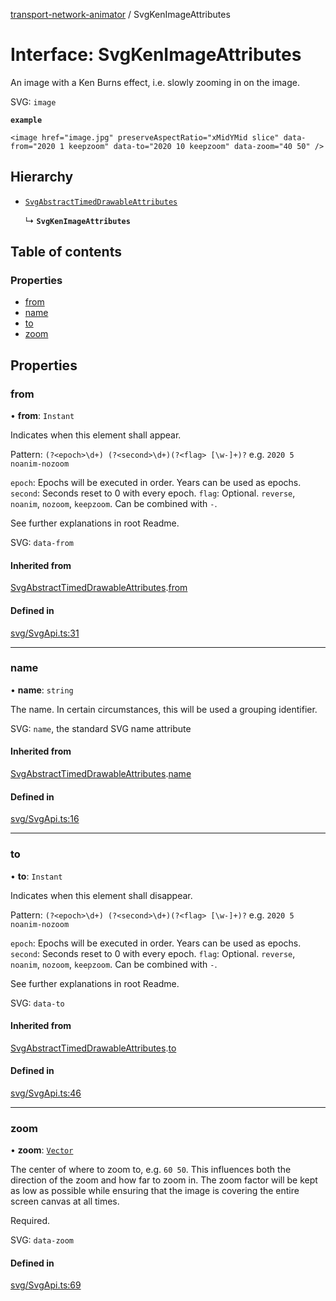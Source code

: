 [transport-network-animator](../README.md) / SvgKenImageAttributes

# Interface: SvgKenImageAttributes

An image with a Ken Burns effect, i.e. slowly zooming in on the image.

SVG: `image`

**`example`**
```
<image href="image.jpg" preserveAspectRatio="xMidYMid slice" data-from="2020 1 keepzoom" data-to="2020 10 keepzoom" data-zoom="40 50" />
```

## Hierarchy

- [`SvgAbstractTimedDrawableAttributes`](SvgAbstractTimedDrawableAttributes.md)

  ↳ **`SvgKenImageAttributes`**

## Table of contents

### Properties

- [from](SvgKenImageAttributes.md#from)
- [name](SvgKenImageAttributes.md#name)
- [to](SvgKenImageAttributes.md#to)
- [zoom](SvgKenImageAttributes.md#zoom)

## Properties

### from

• **from**: `Instant`

Indicates when this element shall appear.

Pattern: `(?<epoch>\d+) (?<second>\d+)(?<flag> [\w-]+)?` e.g. `2020 5 noanim-nozoom`

`epoch`: Epochs will be executed in order. Years can be used as epochs.
`second`: Seconds reset to 0 with every epoch.
`flag`: Optional. `reverse`, `noanim`, `nozoom`, `keepzoom`. Can be combined with `-`.

See further explanations in root Readme.

SVG: `data-from`

#### Inherited from

[SvgAbstractTimedDrawableAttributes](SvgAbstractTimedDrawableAttributes.md).[from](SvgAbstractTimedDrawableAttributes.md#from)

#### Defined in

[svg/SvgApi.ts:31](https://github.com/traines-source/transport-network-animator/blob/master/src/svg/SvgApi.ts#L31)

___

### name

• **name**: `string`

The name. In certain circumstances, this will be used a grouping identifier.

SVG: `name`, the standard SVG name attribute

#### Inherited from

[SvgAbstractTimedDrawableAttributes](SvgAbstractTimedDrawableAttributes.md).[name](SvgAbstractTimedDrawableAttributes.md#name)

#### Defined in

[svg/SvgApi.ts:16](https://github.com/traines-source/transport-network-animator/blob/master/src/svg/SvgApi.ts#L16)

___

### to

• **to**: `Instant`

Indicates when this element shall disappear.

Pattern: `(?<epoch>\d+) (?<second>\d+)(?<flag> [\w-]+)?` e.g. `2020 5 noanim-nozoom`

`epoch`: Epochs will be executed in order. Years can be used as epochs.
`second`: Seconds reset to 0 with every epoch.
`flag`: Optional. `reverse`, `noanim`, `nozoom`, `keepzoom`. Can be combined with `-`.

See further explanations in root Readme.

SVG: `data-to`

#### Inherited from

[SvgAbstractTimedDrawableAttributes](SvgAbstractTimedDrawableAttributes.md).[to](SvgAbstractTimedDrawableAttributes.md#to)

#### Defined in

[svg/SvgApi.ts:46](https://github.com/traines-source/transport-network-animator/blob/master/src/svg/SvgApi.ts#L46)

___

### zoom

• **zoom**: [`Vector`](../classes/Vector.md)

The center of where to zoom to, e.g. `60 50`.
This influences both the direction of the zoom and how far to zoom in.
The zoom factor will be kept as low as possible while ensuring that the image is covering the entire screen canvas at all times.

Required.

SVG: `data-zoom`

#### Defined in

[svg/SvgApi.ts:69](https://github.com/traines-source/transport-network-animator/blob/master/src/svg/SvgApi.ts#L69)
